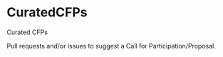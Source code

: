 # CuratedCFPs
Curated CFPs

Pull requests and/or issues to suggest a Call for Participation/Proposal.
